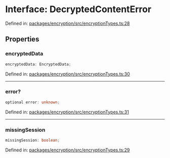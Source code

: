 # Interface: DecryptedContentError

Defined in: [packages/encryption/src/encryptionTypes.ts:28](https://github.com/towns-protocol/towns/blob/0db1fd0ac7258e8db8cedfb6183e8eade8284fa1/packages/encryption/src/encryptionTypes.ts#L28)

## Properties

### encryptedData

```ts
encryptedData: EncryptedData;
```

Defined in: [packages/encryption/src/encryptionTypes.ts:30](https://github.com/towns-protocol/towns/blob/0db1fd0ac7258e8db8cedfb6183e8eade8284fa1/packages/encryption/src/encryptionTypes.ts#L30)

***

### error?

```ts
optional error: unknown;
```

Defined in: [packages/encryption/src/encryptionTypes.ts:31](https://github.com/towns-protocol/towns/blob/0db1fd0ac7258e8db8cedfb6183e8eade8284fa1/packages/encryption/src/encryptionTypes.ts#L31)

***

### missingSession

```ts
missingSession: boolean;
```

Defined in: [packages/encryption/src/encryptionTypes.ts:29](https://github.com/towns-protocol/towns/blob/0db1fd0ac7258e8db8cedfb6183e8eade8284fa1/packages/encryption/src/encryptionTypes.ts#L29)
